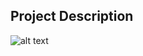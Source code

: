 ## Project Description

![alt text](https://github.com/learning-zone/Bootstrap-CSS/blob/master/assets/3-col-portfolio.png "3-col-portfolio.png")
